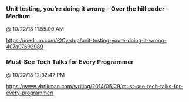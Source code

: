 ﻿

### Unit testing, you’re doing it wrong – Over the hill coder – Medium
@ 10/22/18 11:55:00 AM

https://medium.com/@Cyrdup/unit-testing-youre-doing-it-wrong-407a07692989



### Must-See Tech Talks for Every Programmer
@ 10/22/18 12:32:47 PM

https://www.ybrikman.com/writing/2014/05/29/must-see-tech-talks-for-every-programmer/

